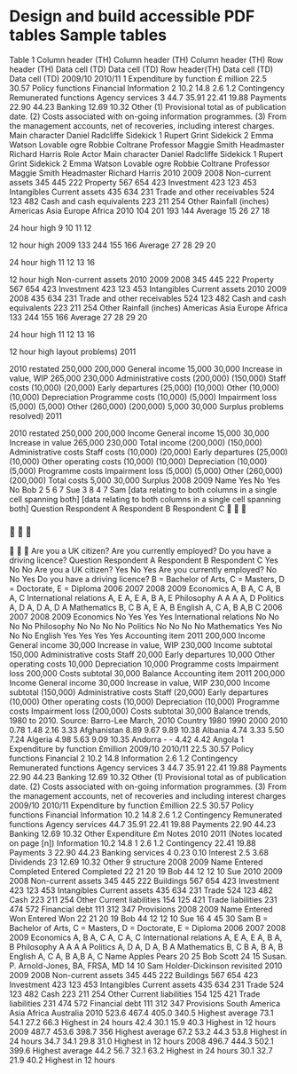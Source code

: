 # Design and build accessible PDF tables Sample tables

Table 1 Column header (TH) Column header (TH) Column header (TH) Row header (TH) Data cell (TD) Data cell (TD) Row header(TH) Data cell (TD) Data cell (TD) 2009/10 2010/11 1 Expenditure by function £ million 22.5 30.57 Policy functions Financial Information 2 10.2 14.8 2.6 1.2 Contingency Remunerated functions Agency services 3 44.7 35.91 22.41 19.88 Payments 22.90 44.23 Banking 12.69 10.32 Other (1) Provisional total as of publication date. (2) Costs associated with on-going information programmes. (3) From the management accounts, net of recoveries, including interest charges. Main character Daniel Radcliffe Sidekick 1 Rupert Grint Sidekick 2 Emma Watson Lovable ogre Robbie Coltrane Professor Maggie Smith Headmaster Richard Harris Role Actor Main character Daniel Radcliffe Sidekick 1 Rupert Grint Sidekick 2 Emma Watson Lovable ogre Robbie Coltrane Professor Maggie Smith Headmaster Richard Harris 2010 2009 2008 Non-current assets 345 445 222 Property 567 654 423 Investment 423 123 453 Intangibles Current assets 435 634 231 Trade and other receivables 524 123 482 Cash and cash equivalents 223 211 254 Other Rainfall (inches) Americas Asia Europe Africa 2010 104 201 193 144 Average 15 26 27 18

24 hour high
9 10 11 12

12 hour high
2009 133 244 155 166 Average 27 28 29 20

24 hour high
11 12 13 16

12 hour high
Non-current assets 2010 2009 2008 345 445 222 Property 567 654 423 Investment 423 123 453 Intangibles Current assets 2010 2009 2008 435 634 231 Trade and other receivables 524 123 482 Cash and cash equivalents 223 211 254 Other Rainfall (inches) Americas Asia Europe Africa 133 244 155 166 Average 27 28 29 20

24 hour high
11 12 13 16

12 hour high
layout problems) 2011

2010 restated
250,000 200,000 General income 15,000 30,000 Increase in value, WIP 265,000 230,000 Administrative costs (200,000) (150,000) Staff costs (10,000) (20,000) Early departures (25,000) (10,000) Other (10,000) (10,000) Depreciation Programme costs (10,000) (5,000) Impairment loss (5,000) (5,000) Other (260,000) (200,000) 5,000 30,000 Surplus problems resolved) 2011

2010 restated
250,000 200,000 Income General income 15,000 30,000 Increase in value 265,000 230,000 Total income (200,000) (150,000) Administrative costs Staff costs (10,000) (20,000) Early departures (25,000) (10,000) Other operating costs (10,000) (10,000) Depreciation (10,000) (5,000) Programme costs Impairment loss (5,000) (5,000) Other (260,000) (200,000) Total costs 5,000 30,000 Surplus 2008 2009 Name Yes No Yes No Bob 2 5 6 7 Sue 3 8 4 7 Sam [data relating to both columns in a single cell spanning both] [data relating to both columns in a single cell spanning both] Question Respondent A Respondent B Respondent C   

###   

   Are you a UK citizen? Are you currently employed? Do you have a driving licence? Question Respondent A Respondent B Respondent C Yes No No Are you a UK citizen? Yes No Yes Are you currently employed? No No Yes Do you have a driving licence? B = Bachelor of Arts, C = Masters, D = Doctorate, E = Diploma 2006 2007 2008 2009 Economics A, B A, C A, B A, C International relations A, E A, E A, B A, E Philosophy A A A A, D Politics A, D A, D A, D A Mathematics B, C B A, E A, B English A, C A, B A,B C 2006 2007 2008 2009 Economics No Yes Yes Yes International relations No No No No Philosophy No No No No Politics No No No No Mathematics Yes No No No English Yes Yes Yes Yes Accounting item 2011 200,000 Income General income 30,000 Increase in value, WIP 230,000 Income subtotal 150,000 Administrative costs Staff 20,000 Early departures 10,000 Other operating costs 10,000 Depreciation 10,000 Programme costs Impairment loss 200,000 Costs subtotal 30,000 Balance Accounting item 2011 200,000 Income General income 30,000 Increase in value, WIP 230,000 Income subtotal (150,000) Administrative costs Staff (20,000) Early departures (10,000) Other operating costs (10,000) Depreciation (10,000) Programme costs Impairment loss (200,000) Costs subtotal 30,000 Balance trends, 1980 to 2010. Source: Barro-Lee March, 2010 Country 1980 1990 2000 2010 0.78 1.48 2.16 3.33 Afghanistan 8.89 9.67 9.89 10.38 Albania 4.74 3.33 5.50 7.24 Algeria 4.98 5.63 9.09 10.35 Andorra - - 4.42 4.42 Angola 1 Expenditure by function £million 2009/10 2010/11 22.5 30.57 Policy functions Financial 2 10.2 14.8 Information 2.6 1.2 Contingency Remunerated functions Agency services 3 44.7 35.91 22.41 19.88 Payments 22.90 44.23 Banking 12.69 10.32 Other (1) Provisional total as of publication date. (2) Costs associated with on-going information programmes. (3) From the management accounts, net of recoveries and including interest charges 2009/10 2010/11 Expenditure by function £million 22.5 30.57 Policy functions Financial Information 10.2 14.8 2.6 1.2 Contingency Remunerated functions Agency services 44.7 35.91 22.41 19.88 Payments 22.90 44.23 Banking 12.69 10.32 Other Expenditure £m Notes 2010 2011 (Notes located on page [n]) Information 10.2 14.8 1 2.6 1.2 Contingency 22.41 19.88 Payments 3 22.90 44.23 Banking services 4 0.23 0.10 Interest 2.5 3.68 Dividends 23 12.69 10.32 Other 9 structure 2008 2009 Name Entered Completed Entered Completed 22 21 20 19 Bob 44 12 12 10 Sue 2010 2009 2008 Non-current assets 345 445 222 Buildings 567 654 423 Investment 423 123 453 Intangibles Current assets 435 634 231 Trade 524 123 482 Cash 223 211 254 Other Current liabilities 154 125 421 Trade liabilities 231 474 572 Financial debt 111 312 347 Provisions 2008 2009 Name Entered Won Entered Won 22 21 20 19 Bob 44 12 12 10 Sue 16 4 45 30 Sam B = Bachelor of Arts, C = Masters, D = Doctorate, E = Diploma 2006 2007 2008 2009 Economics A, B A, C A, C A, C International relations A, E A, E A, B A, B Philosophy A A A A Politics A, D A, D A, B A Mathematics B, C B A, B A, B English A, C A, B A,B A, C Name Apples Pears 20 25 Bob Scott 24 15 Susan. P. Arnold-Jones, BA, FRSA, MD 14 10 Sam Holder-Dickinson revisited 2010 2009 2008 Non-current assets 345 445 222 Buildings 567 654 423 Investment 423 123 453 Intangibles Current assets 435 634 231 Trade 524 123 482 Cash 223 211 254 Other Current liabilities 154 125 421 Trade liabilities 231 474 572 Financial debt 111 312 347 Provisions South America Asia Africa Australia 2010 523.6 467.4 405.0 340.5 Highest average 73.1 54.1 27.2 66.3 Highest in 24 hours 42.4 30.1 15.9 40.3 Highest in 12 hours 2009 487.7 453.6 398.7 356 Highest average 67.2 53.2 44.3 53.8 Highest in 24 hours 34.7 34.1 29.8 31.0 Highest in 12 hours 2008 496.7 444.3 502.1 399.6 Highest average 44.2 56.7 32.1 63.2 Highest in 24 hours 30.1 32.7 21.9 40.2 Highest in 12 hours
